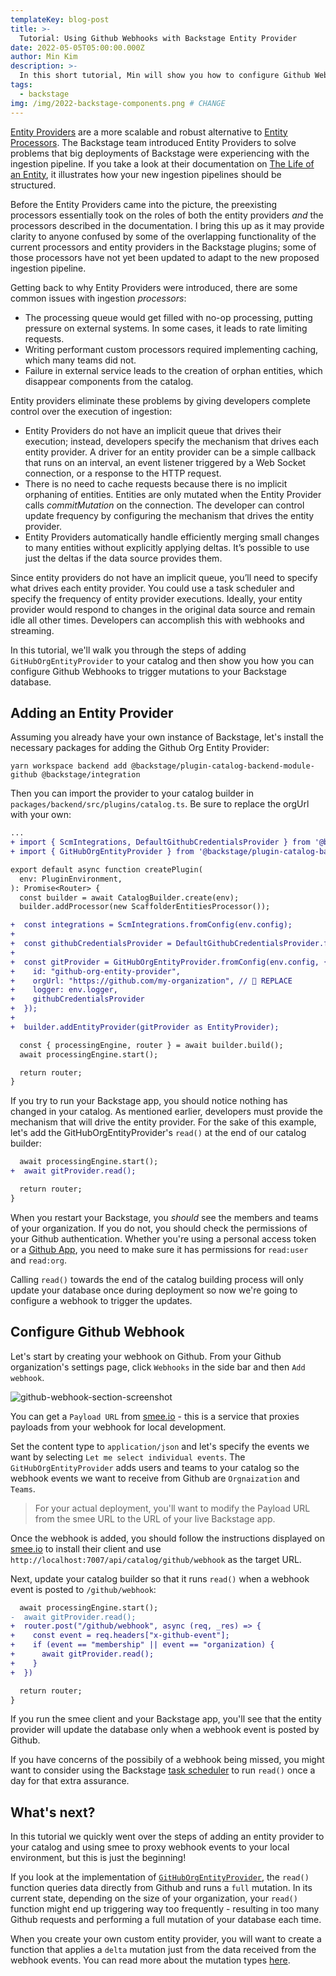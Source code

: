 ```yaml
---
templateKey: blog-post
title: >-
  Tutorial: Using Github Webhooks with Backstage Entity Provider
date: 2022-05-05T05:00:00.000Z
author: Min Kim
description: >-
  In this short tutorial, Min will show you how to configure Github Webhooks for Backstage's Github Entity Provider
tags:
  - backstage
img: /img/2022-backstage-components.png # CHANGE
---
```


[Entity Providers](https://backstage.io/docs/features/software-catalog/external-integrations#custom-entity-providers) are a more scalable and robust alternative to [Entity Processors](https://backstage.io/docs/features/software-catalog/external-integrations#custom-processors). The Backstage team introduced Entity Providers to solve problems that big deployments of Backstage were experiencing with the ingestion pipeline. If you take a look at their documentation on [The Life of an Entity](https://backstage.io/docs/features/software-catalog/life-of-an-entity), it illustrates how your new ingestion pipelines should be structured.

Before the Entity Providers came into the picture, the preexisting processors essentially took on the roles of both the entity providers _and_ the processors described in the documentation. I bring this up as it may provide clarity to anyone confused by some of the overlapping functionality of the current processors and entity providers in the Backstage plugins; some of those processors have not yet been updated to adapt to the new proposed ingestion pipeline.

Getting back to why Entity Providers were introduced, there are some common issues with ingestion _processors_:

- The processing queue would get filled with no-op processing, putting pressure on external systems. In some cases, it leads to rate limiting requests.
- Writing performant custom processors required implementing caching, which many teams did not.
- Failure in external service leads to the creation of orphan entities, which disappear components from the catalog.

Entity providers eliminate these problems by giving developers complete control over the execution of ingestion:

- Entity Providers do not have an implicit queue that drives their execution; instead, developers specify the mechanism that drives each entity provider. A driver for an entity provider can be a simple callback that runs on an interval, an event listener triggered by a Web Socket connection, or a response to the HTTP request.
- There is no need to cache requests because there is no implicit orphaning of entities. Entities are only mutated when the Entity Provider calls *commitMutation* on the connection. The developer can control update frequency by configuring the mechanism that drives the entity provider.
- Entity Providers automatically handle efficiently merging small changes to many entities without explicitly applying deltas. It’s possible to use just the deltas if the data source provides them.

Since entity providers do not have an implicit queue, you’ll need to specify what drives each entity provider. You could use a task scheduler and specify the frequency of entity provider executions. Ideally, your entity provider would respond to changes in the original data source and remain idle all other times. Developers can accomplish this with webhooks and streaming.

In this tutorial, we'll walk you through the steps of adding `GitHubOrgEntityProvider` to your catalog and then show you how you can configure Github Webhooks to trigger mutations to your Backstage database.

## Adding an Entity Provider

Assuming you already have your own instance of Backstage, let's install the necessary packages for adding the Github Org Entity Provider:

```
yarn workspace backend add @backstage/plugin-catalog-backend-module-github @backstage/integration
```

Then you can import the provider to your catalog builder in `packages/backend/src/plugins/catalog.ts`. Be sure to replace the orgUrl with your own:

```diff
...
+ import { ScmIntegrations, DefaultGithubCredentialsProvider } from '@backstage/plugin-catalog-backend-module-github';
+ import { GitHubOrgEntityProvider } from '@backstage/plugin-catalog-backend-module-github';

export default async function createPlugin(
  env: PluginEnvironment,
): Promise<Router> {
  const builder = await CatalogBuilder.create(env);
  builder.addProcessor(new ScaffolderEntitiesProcessor());

+  const integrations = ScmIntegrations.fromConfig(env.config);
+
+  const githubCredentialsProvider = DefaultGithubCredentialsProvider.fromIntegrations(integrations);
+
+  const gitProvider = GitHubOrgEntityProvider.fromConfig(env.config, {
+    id: "github-org-entity-provider",
+    orgUrl: "https://github.com/my-organization", // 🚨 REPLACE
+    logger: env.logger,
+    githubCredentialsProvider
+  });
+
+  builder.addEntityProvider(gitProvider as EntityProvider);

  const { processingEngine, router } = await builder.build();
  await processingEngine.start();

  return router;
}
```

If you try to run your Backstage app, you should notice nothing has changed in your catalog. As mentioned earlier, developers must provide the mechanism that will drive the entity provider. For the sake of this example, let's add the GitHubOrgEntityProvider's `read()` at the end of our catalog builder:

```diff
  await processingEngine.start();
+  await gitProvider.read();

  return router;
}
```

When you restart your Backstage, you _should_ see the members and teams of your organization. If you do not, you should check the permissions of your Github authentication. Whether you're using a personal access token or a [Github App](https://backstage.io/docs/integrations/github/github-apps), you need to make sure it has permissions for `read:user` and `read:org`.

Calling `read()` towards the end of the catalog building process will only update your database once during deployment so now we're going to configure a webhook to trigger the updates.

## Configure Github Webhook

Let's start by creating your webhook on Github. From your Github organization's settings page, click `Webhooks` in the side bar and then `Add webhook`.

![github-webhook-section-screenshot](/img/2022-05-05-add-webhook.png)

You can get a `Payload URL` from [smee.io](https://smee.io) - this is a service that proxies payloads from your webhook for local development.

Set the content type to `application/json` and let's specify the events we want by selecting `Let me select individual events`. The `GitHubOrgEntityProvider` adds users and teams to your catalog so the webhook events we want to receive from Github are `Orgnaization` and `Teams`.

> For your actual deployment, you'll want to modify the Payload URL from the smee URL to the URL of your live Backstage app.

Once the webhook is added, you should follow the instructions displayed on [smee.io](https://smee.io) to install their client and use `http://localhost:7007/api/catalog/github/webhook` as the target URL.

Next, update your catalog builder so that it runs `read()` when a webhook event is posted to `/github/webhook`:

```diff
  await processingEngine.start();
-  await gitProvider.read();
+  router.post("/github/webhook", async (req, _res) => {
+    const event = req.headers["x-github-event"];
+    if (event == "membership" || event == "organization) {
+      await gitProvider.read();
+    }
+  })

  return router;
}
```

If you run the smee client and your Backstage app, you'll see that the entity provider will update the database only when a webhook event is posted by Github.

If you have concerns of the possibily of a webhook being missed, you might want to consider using the Backstage [task scheduler](https://github.com/backstage/backstage/tree/master/packages/backend-tasks) to run `read()` once a day for that extra assurance.

## What's next?

In this tutorial we quickly went over the steps of adding an entity provider to your catalog and using smee to proxy webhook events to your local environment, but this is just the beginning!

If you look at the implementation of [`GitHubOrgEntityProvider`](https://github.com/backstage/backstage/blob/master/plugins/catalog-backend-module-github/src/GitHubOrgEntityProvider.ts#L106-L147), the `read()` function queries data directly from Github and runs a `full` mutation. In its current state, depending on the size of your organization, your `read()` function might end up triggering way too frequently - resulting in too many Github requests and performing a full mutation of your database each time.

When you create your own custom entity provider, you will want to create a function that applies a `delta` mutation just from the data received from the webhook events. You can read more about the mutation types [here](https://backstage.io/docs/features/software-catalog/external-integrations#provider-mutations).

